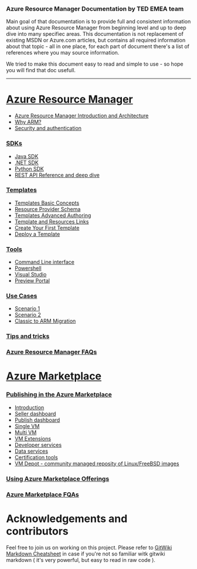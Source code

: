 ### Azure Resource Manager Documentation by TED EMEA team

Main goal of that documentation is to provide full and consistent information about using Azure Resource Manager from beginning level and up to deep dive into many specifiec areas. This documentation is not replacement of existing MSDN or Azure.com articles, but contains all required information
about that topic - all in one place, for each part of document there's a list of references where you may source information.

We tried to make this document easy to read and simple to use - so hope you will find that doc usefull.

---

# [Azure Resource Manager](ARM/README.md)  
 * [Azure Resource Manager Introduction and Architecture](ARM/Introduction.md)
 * [Why ARM?](ARM/Benefits.md)
 * [Security and authentication](ARM/Security.md)

### [SDKs](ARM/SDKs/README.md)
 * [Java SDK](ARM/SDKs/Java-sdk.md)
 * [.NET SDK](ARM/SDKs/Net-sdk.md)
 * [Python SDK](ARM/SDKs/Python-sdk.md)
 * [REST API Reference and deep dive](ARM/SDKs/Rest-api.md)

### [Templates](ARM/Templates/README.md)
 * [Templates Basic Concepts](ARM/Templates/Templates_Basics.md)
 * [Resource Provider Schema](ARM/Templates/Template_resources_schema.md)
 * [Templates Advanced Authoring](ARM/Templates/Template_Advanced_Authoring.md)
 * [Template and Resources Links](ARM/Templates/Template_links.md)
 * [Create Your First Template](ARM/Templates/My_First_Template.md)
 * [Deploy a Template](ARM/Templates/Template_Deploy.md)

### [Tools](Tools/README.md)

 * [Command Line interface](Tools/CLI.md)
 * [Powershell](Tools/Powershell.md)
 * [Visual Studio](Tools/Visual-studio.md)
 * [Preview Portal](Tools/Portal.md)

### [Use Cases](use-cases/README.md)
  * [Scenario 1](Use-cases/Scenario-1.md)
  * [Scenario 2](Use-cases/Scenario-2.md)
  * [Classic to ARM Migration](Use-cases/classic2ARM_Migration.md)

### [Tips and tricks](Tips-and-tricks/README.md)

### [Azure Resource Manager FAQs](arm_faq.md)

# [Azure Marketplace](Marketplace/README.md)

### [Publishing in the Azure Marketplace](Marketplace/publishing_azure_mp.md)
 * [Introduction](Marketplace/Introduction.md)
 * [Seller dashboard](Marketplace/Seller-dashboard.md)
 * [Publish dashboard](Marketplace/Publish-dashboard.md)
 * [Single VM](Marketplace/Single-vm.md)
 * [Multi VM](Marketplace/Multi-vm.md)
 * [VM Extensions](Marketplace/VM-extensions.md)
 * [Developer services](Marketplace/Developer-services.md)
 * [Data services](Marketplace/Data-services.md)
 * [Certification tools](Marketplace/Azure-certification-tool.md)
 * [VM Depot - community managed reposity of Linux/FreeBSD images](Marketplace/VM-depot.md)
 
### [Using Azure Marketplace Offerings](Marketplace/using_azure_mp.md)
### [Azure Marketplace FQAs](Marketplace/mp_faq.md)

# Acknowledgements and contributors

Feel free to join us on working on this project. Please refer to [GitWiki Markdown Cheatsheet](https://github.com/adam-p/markdown-here/wiki/Markdown-Cheatsheet) in case
if you're not so familiar witk gitwiki markdown ( it's very powerful, but easy to read in raw code ).
